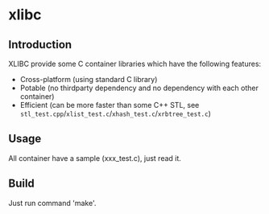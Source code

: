 # xlibc

## Introduction

XLIBC provide some C container libraries which have the following features:

- Cross-platform (using standard C library)
- Potable (no thirdparty dependency and no dependency with each other container)
- Efficient (can be more faster than some C++ STL, see `stl_test.cpp`/`xlist_test.c`/`xhash_test.c`/`xrbtree_test.c`)

## Usage

All container have a sample (xxx_test.c), just read it.

## Build

Just run command 'make'.